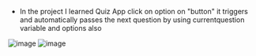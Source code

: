 * In the project I learned Quiz App click on option 
on "button" it triggers and automatically passes the next question 
by using currentquestion variable and options also


![image](https://github.com/Vasanthkarri/Quiz-App-6/assets/95275323/b3e4150d-16d7-49f1-821e-40413305448e)
![image](https://github.com/Vasanthkarri/Quiz-App-6/assets/95275323/03e8f579-a68a-4716-b228-28c2d89ef204)
